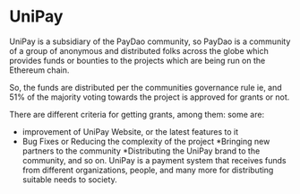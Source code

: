 # UniPay
UniPay is a subsidiary of the PayDao community, so PayDao is a community of a group of anonymous and distributed folks across the globe which provides funds or bounties to the projects which are being run on the Ethereum chain.

So, the funds are distributed per the communities governance rule ie, and 51% of the majority voting towards the project is approved for grants or not.

There are different criteria for getting grants, among them: some are:

* improvement of UniPay Website, or the latest features to it
* Bug Fixes or Reducing the complexity of the project
*Bringing new partners to the community
*Distributing the UniPay brand to the community, 
and so on.
UniPay is a payment system that receives funds from different organizations, people, and many more for distributing suitable needs to society.
